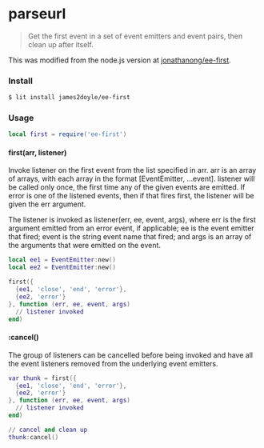 parseurl
========

> Get the first event in a set of event emitters and event pairs, then clean up after itself.

This was modified from the node.js version at [jonathanong/ee-first](https://github.com/jonathanong/ee-first).

### Install

```sh
$ lit install james2doyle/ee-first
```

### Usage

```lua
local first = require('ee-first')
```

#### first(arr, listener)

Invoke listener on the first event from the list specified in arr. arr is an array of arrays, with each array in the format [EventEmitter, ...event]. listener will be called only once, the first time any of the given events are emitted. If error is one of the listened events, then if that fires first, the listener will be given the err argument.

The listener is invoked as listener(err, ee, event, args), where err is the first argument emitted from an error event, if applicable; ee is the event emitter that fired; event is the string event name that fired; and args is an array of the arguments that were emitted on the event.

```lua
local ee1 = EventEmitter:new()
local ee2 = EventEmitter:new()

first({
  {ee1, 'close', 'end', 'error'},
  {ee2, 'error'}
}, function (err, ee, event, args)
  // listener invoked
end)
```

#### :cancel()

The group of listeners can be cancelled before being invoked and have all the event listeners removed from the underlying event emitters.

```lua
var thunk = first({
  {ee1, 'close', 'end', 'error'},
  {ee2, 'error'}
}, function (err, ee, event, args)
  // listener invoked
end)

// cancel and clean up
thunk:cancel()
```